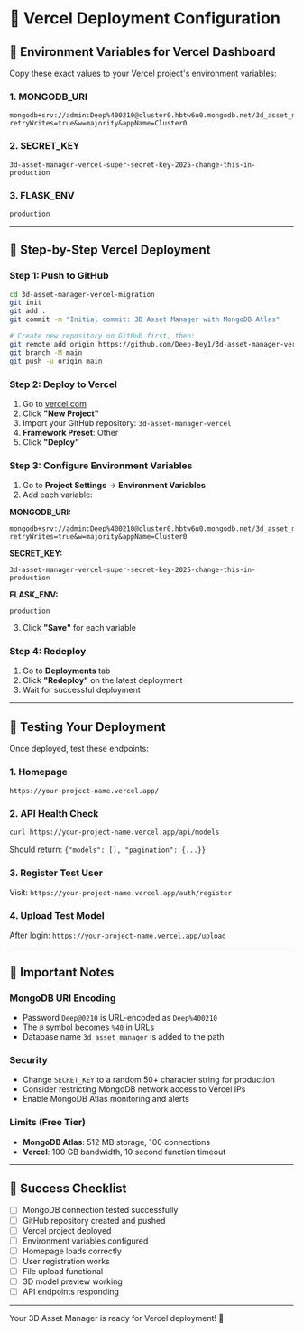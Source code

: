 # 🚀 Vercel Deployment Configuration

## 📝 Environment Variables for Vercel Dashboard

Copy these exact values to your Vercel project's environment variables:

### 1. MONGODB_URI
```
mongodb+srv://admin:Deep%400210@cluster0.hbtw6u0.mongodb.net/3d_asset_manager?retryWrites=true&w=majority&appName=Cluster0
```

### 2. SECRET_KEY
```
3d-asset-manager-vercel-super-secret-key-2025-change-this-in-production
```

### 3. FLASK_ENV
```
production
```

---

## 🔧 **Step-by-Step Vercel Deployment**

### **Step 1: Push to GitHub**
```bash
cd 3d-asset-manager-vercel-migration
git init
git add .
git commit -m "Initial commit: 3D Asset Manager with MongoDB Atlas"

# Create new repository on GitHub first, then:
git remote add origin https://github.com/Deep-Dey1/3d-asset-manager-vercel.git
git branch -M main  
git push -u origin main
```

### **Step 2: Deploy to Vercel**
1. Go to [vercel.com](https://vercel.com)
2. Click **"New Project"**
3. Import your GitHub repository: `3d-asset-manager-vercel`
4. **Framework Preset**: Other
5. Click **"Deploy"**

### **Step 3: Configure Environment Variables**
1. Go to **Project Settings** → **Environment Variables**
2. Add each variable:

**MONGODB_URI:**
```
mongodb+srv://admin:Deep%400210@cluster0.hbtw6u0.mongodb.net/3d_asset_manager?retryWrites=true&w=majority&appName=Cluster0
```

**SECRET_KEY:**
```
3d-asset-manager-vercel-super-secret-key-2025-change-this-in-production
```

**FLASK_ENV:**
```
production
```

3. Click **"Save"** for each variable

### **Step 4: Redeploy**
1. Go to **Deployments** tab
2. Click **"Redeploy"** on the latest deployment
3. Wait for successful deployment

---

## 🧪 **Testing Your Deployment**

Once deployed, test these endpoints:

### **1. Homepage**
```
https://your-project-name.vercel.app/
```

### **2. API Health Check**
```bash
curl https://your-project-name.vercel.app/api/models
```
Should return: `{"models": [], "pagination": {...}}`

### **3. Register Test User**
Visit: `https://your-project-name.vercel.app/auth/register`

### **4. Upload Test Model**
After login: `https://your-project-name.vercel.app/upload`

---

## 🔑 **Important Notes**

### **MongoDB URI Encoding**
- Password `Deep@0210` is URL-encoded as `Deep%400210`
- The `@` symbol becomes `%40` in URLs
- Database name `3d_asset_manager` is added to the path

### **Security**
- Change `SECRET_KEY` to a random 50+ character string for production
- Consider restricting MongoDB network access to Vercel IPs
- Enable MongoDB Atlas monitoring and alerts

### **Limits (Free Tier)**
- **MongoDB Atlas**: 512 MB storage, 100 connections
- **Vercel**: 100 GB bandwidth, 10 second function timeout

---

## 🎯 **Success Checklist**

- [ ] MongoDB connection tested successfully
- [ ] GitHub repository created and pushed
- [ ] Vercel project deployed
- [ ] Environment variables configured
- [ ] Homepage loads correctly
- [ ] User registration works
- [ ] File upload functional
- [ ] 3D model preview working
- [ ] API endpoints responding

---

Your 3D Asset Manager is ready for Vercel deployment! 🚀
